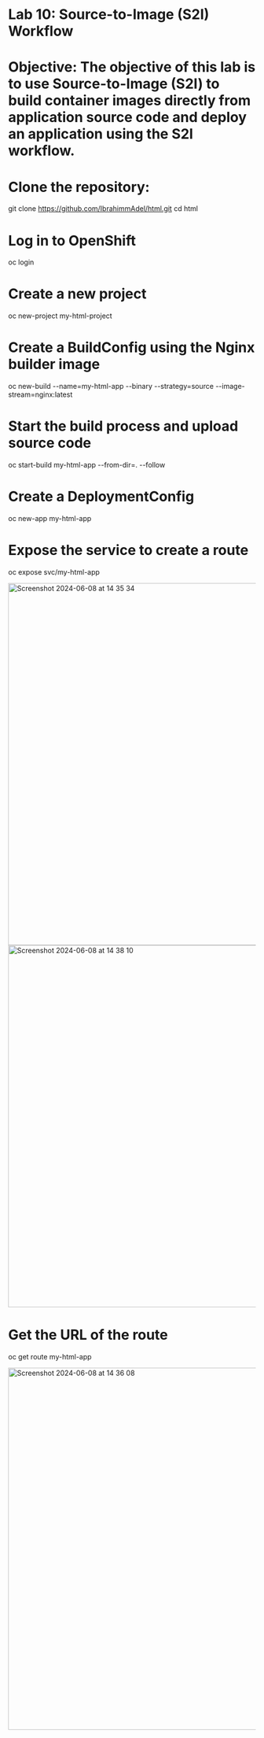 # Lab 10: Source-to-Image (S2I) Workflow

# Objective: The objective of this lab is to use Source-to-Image (S2I) to build container images directly from application source code and deploy an application using the S2I workflow.

# Clone the repository:
git clone https://github.com/IbrahimmAdel/html.git
cd html

# Log in to OpenShift
oc login <your-openshift-cluster-url>

# Create a new project
oc new-project my-html-project

# Create a BuildConfig using the Nginx builder image
oc new-build --name=my-html-app --binary --strategy=source --image-stream=nginx:latest

# Start the build process and upload source code
oc start-build my-html-app --from-dir=. --follow

# Create a DeploymentConfig
oc new-app my-html-app


# Expose the service to create a route
oc expose svc/my-html-app

<img width="736" alt="Screenshot 2024-06-08 at 14 35 34" src="https://github.com/jowe2114/IVolve-NTI-OJT/assets/126627967/dd9729cc-d37a-4890-9472-b726950b6754">
<img width="736" alt="Screenshot 2024-06-08 at 14 38 10" src="https://github.com/jowe2114/IVolve-NTI-OJT/assets/126627967/ff6b39d3-db6e-44e2-be75-3bd4cf38bba7">


# Get the URL of the route
oc get route my-html-app

<img width="736" alt="Screenshot 2024-06-08 at 14 36 08" src="https://github.com/jowe2114/IVolve-NTI-OJT/assets/126627967/5246f663-e02e-4485-b8a7-6377260f1d52">
